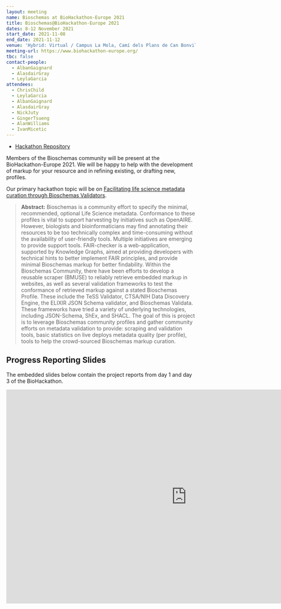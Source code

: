 ```yaml
---
layout: meeting
name: Bioschemas at BioHackathon-Europe 2021
title: Bioschemas@BioHackathon-Europe 2021
dates: 8-12 November 2021
start_date: 2021-11-08
end_date: 2021-11-12
venue: 'Hybrid: Virtual / Campus La Mola, Camí dels Plans de Can Bonvilar, S/N, 08227 Terrassa, Barcelona, Spain'
meeting-url: https://www.biohackathon-europe.org/
tbc: false
contact-people:
  - AlbanGaignard
  - AlasdairGray
  - LeylaGarcia
attendees:
  - ChrisChild
  - LeylaGarcia
  - AlbanGaignard
  - AlasdairGray
  - NickJuty
  - GingerTsueng
  - AlanWilliams
  - IvanMicetic
---
```


- [Hackathon Repository](https://github.com/elixir-europe/bioHackathon-projects-2021/tree/main/projects/29)

Members of the Bioschemas community will be present at the BioHackathon-Europe 2021. We will be happy to help with the development of markup for your resource and in refining existing, or drafting new, profiles.

Our primary hackathon topic will be on 	[Facilitating life science metadata curation through Bioschemas Validators](https://github.com/elixir-europe/bioHackathon-projects-2021/tree/main/projects/29).

> __Abstract:__ Bioschemas is a community effort to specify the minimal, recommended, optional Life Science metadata. Conformance to these profiles is vital to support harvesting by initiatives such as OpenAIRE. However, biologists and bioinformaticians may find annotating their resources to be too technically complex and time-consuming without the availability of user-friendly tools. Multiple initiatives are emerging to provide support tools. FAIR-checker is a web-application, supported by Knowledge Graphs, aimed at providing developers with technical hints to better implement FAIR principles, and provide minimal Bioschemas markup for better findability. Within the Bioschemas Community, there have been efforts to develop a reusable scraper (BMUSE) to reliably retrieve embedded markup in websites, as well as several validation frameworks to test the conformance of retrieved markup against a stated Bioschemas Profile. These include the TeSS Validator, CTSA/NIH Data Discovery Engine, the ELIXIR JSON Schema validator, and Bioschemas Validata. These frameworks have tried a variety of underlying technologies, including JSON-Schema, ShEx, and SHACL. The goal of this is project is to leverage Bioschemas community profiles and gather community efforts on metadata validation to provide: scraping and validation tools, basic statistics on live deploys metadata quality (per profile), tools to help the crowd-sourced Bioschemas markup curation.

## Progress Reporting Slides

The embedded slides below contain the project reports from day 1 and day 3 of the BioHackathon.

<div class="ratio ratio-16x9 mw-600">
<iframe src="https://docs.google.com/presentation/d/e/2PACX-1vQS9JiUk2J149Xdgrk9S98XfzkPBI0v_VO9h9f7GoIKiZeQt_46-1_TTytupnqe0OO8urWoqLomWTWa/embed?start=false&loop=false&delayms=3000" frameborder="0" width="960" height="569" allowfullscreen="true" mozallowfullscreen="true" webkitallowfullscreen="true"></iframe>
</div>
